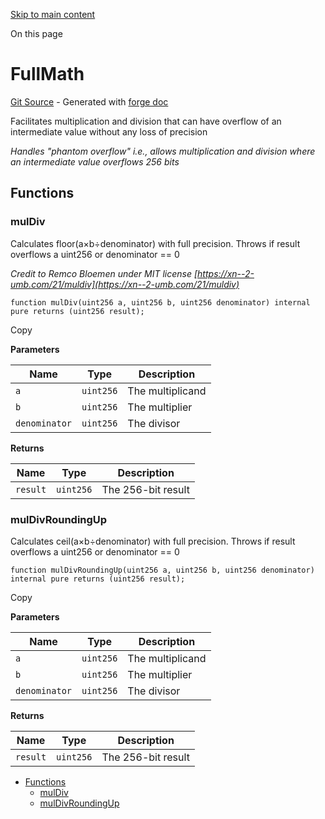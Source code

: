 [Skip to main content](https://docs.uniswap.org/contracts/v4/reference/core/libraries/FullMath#)

On this page

# FullMath

[Git Source](https://github.com/uniswap/v4-core/blob/b619b6718e31aa5b4fa0286520c455ceb950276d/src/libraries/FullMath.sol) \- Generated with [forge doc](https://book.getfoundry.sh/reference/forge/forge-doc)

Facilitates multiplication and division that can have overflow of an intermediate value without any loss of precision

_Handles "phantom overflow" i.e., allows multiplication and division where an intermediate value overflows 256 bits_

## Functions [​](https://docs.uniswap.org/contracts/v4/reference/core/libraries/FullMath\#functions "Direct link to heading")

### mulDiv [​](https://docs.uniswap.org/contracts/v4/reference/core/libraries/FullMath\#muldiv "Direct link to heading")

Calculates floor(a×b÷denominator) with full precision. Throws if result overflows a uint256 or denominator == 0

_Credit to Remco Bloemen under MIT license [https://xn--2-umb.com/21/muldiv](https://xn--2-umb.com/21/muldiv)_

```codeBlockLines_mRuA
function mulDiv(uint256 a, uint256 b, uint256 denominator) internal pure returns (uint256 result);

```

Copy

**Parameters**

| Name | Type | Description |
| --- | --- | --- |
| `a` | `uint256` | The multiplicand |
| `b` | `uint256` | The multiplier |
| `denominator` | `uint256` | The divisor |

**Returns**

| Name | Type | Description |
| --- | --- | --- |
| `result` | `uint256` | The 256-bit result |

### mulDivRoundingUp [​](https://docs.uniswap.org/contracts/v4/reference/core/libraries/FullMath\#muldivroundingup "Direct link to heading")

Calculates ceil(a×b÷denominator) with full precision. Throws if result overflows a uint256 or denominator == 0

```codeBlockLines_mRuA
function mulDivRoundingUp(uint256 a, uint256 b, uint256 denominator) internal pure returns (uint256 result);

```

Copy

**Parameters**

| Name | Type | Description |
| --- | --- | --- |
| `a` | `uint256` | The multiplicand |
| `b` | `uint256` | The multiplier |
| `denominator` | `uint256` | The divisor |

**Returns**

| Name | Type | Description |
| --- | --- | --- |
| `result` | `uint256` | The 256-bit result |

- [Functions](https://docs.uniswap.org/contracts/v4/reference/core/libraries/FullMath#functions)
  - [mulDiv](https://docs.uniswap.org/contracts/v4/reference/core/libraries/FullMath#muldiv)
  - [mulDivRoundingUp](https://docs.uniswap.org/contracts/v4/reference/core/libraries/FullMath#muldivroundingup)